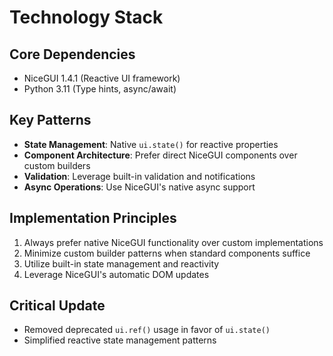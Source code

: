 # Technology Stack

## Core Dependencies
- NiceGUI 1.4.1 (Reactive UI framework)
- Python 3.11 (Type hints, async/await)

## Key Patterns
- **State Management**: Native `ui.state()` for reactive properties
- **Component Architecture**: Prefer direct NiceGUI components over custom builders
- **Validation**: Leverage built-in validation and notifications
- **Async Operations**: Use NiceGUI's native async support

## Implementation Principles
1. Always prefer native NiceGUI functionality over custom implementations
2. Minimize custom builder patterns when standard components suffice
3. Utilize built-in state management and reactivity
4. Leverage NiceGUI's automatic DOM updates

## Critical Update
- Removed deprecated `ui.ref()` usage in favor of `ui.state()`
- Simplified reactive state management patterns
